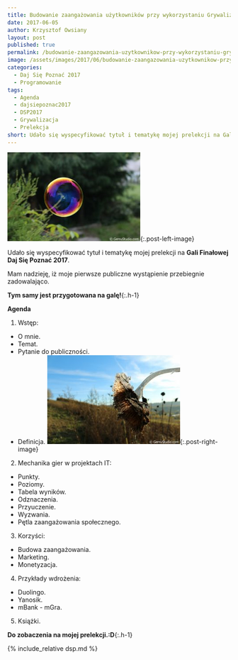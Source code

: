 ```yaml
---
title: Budowanie zaangażowania użytkowników przy wykorzystaniu Grywalizacji.
date: 2017-06-05
author: Krzysztof Owsiany
layout: post
published: true
permalink: /budowanie-zaangazowania-uzytkownikow-przy-wykorzystaniu-grywalizacji
image: /assets/images/2017/06/budowanie-zaangazowania-uzytkownikow-przy-wykorzystaniu-grywalizacji/post.jpg
categories:
  - Daj Się Poznać 2017
  - Programowanie
tags:
  - Agenda
  - dajsiepoznac2017
  - DSP2017
  - Grywalizacja
  - Prelekcja
short: Udało się wyspecyfikować tytuł i tematykę mojej prelekcji na Gali Finałowej Daj Się Poznać 2017, mam nadzieję, iż moje pierwsze publiczne wystąpienie przebiegnie zadowalająco. Tym samy jest przygotowana na galę!
---
```

[![Gala Finałowa Daj Się Poznać 2017][post]][post-big]{:.post-left-image}

Udało się wyspecyfikować tytuł i tematykę mojej prelekcji na **Gali Finałowej Daj Się Poznać 2017**.

Mam nadzieję, iż moje pierwsze publiczne wystąpienie przebiegnie zadowalająco.

**Tym samy jest przygotowana na galę!**{:.h-1}

**Agenda**

1. Wstęp:
* O mnie.
* Temat.
* Pytanie do publiczności.
* Definicja.
[![Gala Finałowa Daj Się Poznać 2017][image1]][image1-big]{:.post-right-image}
2. Mechanika gier w projektach IT:  
* Punkty.
* Poziomy.
* Tabela wyników.
* Odznaczenia.
* Przyuczenie.
* Wyzwania.
* Pętla zaangażowania społecznego.

3. Korzyści:
* Budowa zaangażowania.
* Marketing.
* Monetyzacja.

4. Przykłady wdrożenia:
* Duolingo.
* Yanosik.
* mBank - mGra.

5. Książki.
      
**Do zobaczenia na mojej prelekcji.:D**{:.h-1}

{% include_relative dsp.md %}

[post]: /assets/images/2017/06/budowanie-zaangazowania-uzytkownikow-przy-wykorzystaniu-grywalizacji/post.jpg
[post-big]: /assets/images/2017/06/budowanie-zaangazowania-uzytkownikow-przy-wykorzystaniu-grywalizacji/post-big.jpg

[image1]: /assets/images/2017/06/budowanie-zaangazowania-uzytkownikow-przy-wykorzystaniu-grywalizacji/image1.jpg
[image1-big]: /assets/images/2017/06/budowanie-zaangazowania-uzytkownikow-przy-wykorzystaniu-grywalizacji/image1-big.jpg